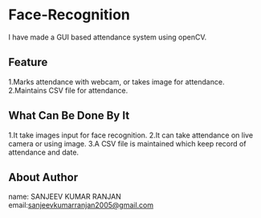 # Face-Recognition
I have made a GUI based attendance system using openCV.
## Feature
1.Marks attendance with webcam, or takes image for attendance.
2.Maintains CSV file for attendance.

## What Can Be Done By It
1.It take images input for face recognition.
2.It can take attendance on live camera or using image.
3.A CSV file is maintained which keep record of attendance and date.

## About Author
name: SANJEEV KUMAR RANJAN 
email:sanjeevkumarranjan2005@gmail.com
